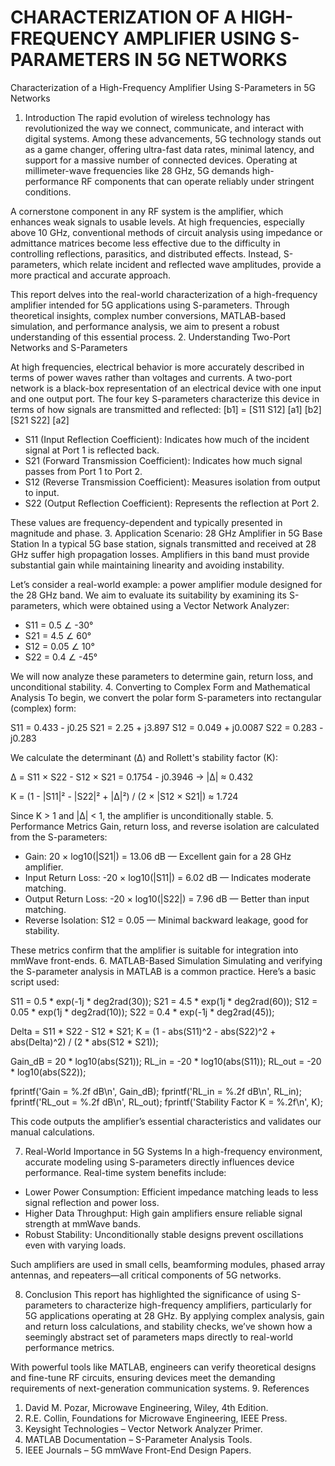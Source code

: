 # CHARACTERIZATION OF A HIGH-FREQUENCY AMPLIFIER USING S-PARAMETERS IN 5G NETWORKS
Characterization of a High-Frequency Amplifier Using S-Parameters in 5G Networks
 
1. Introduction
The rapid evolution of wireless technology has revolutionized the way we connect, communicate, and interact with digital systems. Among these advancements, 5G technology stands out as a game changer, offering ultra-fast data rates, minimal latency, and support for a massive number of connected devices. Operating at millimeter-wave frequencies like 28 GHz, 5G demands high-performance RF components that can operate reliably under stringent conditions.

A cornerstone component in any RF system is the amplifier, which enhances weak signals to usable levels. At high frequencies, especially above 10 GHz, conventional methods of circuit analysis using impedance or admittance matrices become less effective due to the difficulty in controlling reflections, parasitics, and distributed effects. Instead, S-parameters, which relate incident and reflected wave amplitudes, provide a more practical and accurate approach.

This report delves into the real-world characterization of a high-frequency amplifier intended for 5G applications using S-parameters. Through theoretical insights, complex number conversions, MATLAB-based simulation, and performance analysis, we aim to present a robust understanding of this essential process.
2. Understanding Two-Port Networks and S-Parameters
 
At high frequencies, electrical behavior is more accurately described in terms of power waves rather than voltages and currents. A two-port network is a black-box representation of an electrical device with one input and one output port. The four key S-parameters characterize this device in terms of how signals are transmitted and reflected:
[b1]   = [S11 S12] [a1]
[b2]     [S21 S22] [a2]

- S11 (Input Reflection Coefficient): Indicates how much of the incident signal at Port 1 is reflected back.
- S21 (Forward Transmission Coefficient): Indicates how much signal passes from Port 1 to Port 2.
- S12 (Reverse Transmission Coefficient): Measures isolation from output to input.
- S22 (Output Reflection Coefficient): Represents the reflection at Port 2.

These values are frequency-dependent and typically presented in magnitude and phase.
3. Application Scenario: 28 GHz Amplifier in 5G Base Station
In a typical 5G base station, signals transmitted and received at 28 GHz suffer high propagation losses. Amplifiers in this band must provide substantial gain while maintaining linearity and avoiding instability.

Let’s consider a real-world example: a power amplifier module designed for the 28 GHz band. We aim to evaluate its suitability by examining its S-parameters, which were obtained using a Vector Network Analyzer:

- S11 = 0.5 ∠ -30°
- S21 = 4.5 ∠ 60°
- S12 = 0.05 ∠ 10°
- S22 = 0.4 ∠ -45°

We will now analyze these parameters to determine gain, return loss, and unconditional stability.
4. Converting to Complex Form and Mathematical Analysis
To begin, we convert the polar form S-parameters into rectangular (complex) form:

S11 = 0.433 - j0.25
S21 = 2.25 + j3.897
S12 = 0.049 + j0.0087
S22 = 0.283 - j0.283

We calculate the determinant (Δ) and Rollett's stability factor (K):

Δ = S11 × S22 - S12 × S21 = 0.1754 - j0.3946 → |Δ| ≈ 0.432

K = (1 - |S11|² - |S22|² + |Δ|²) / (2 × |S12 × S21|) ≈ 1.724

Since K > 1 and |Δ| < 1, the amplifier is unconditionally stable.
5. Performance Metrics
Gain, return loss, and reverse isolation are calculated from the S-parameters:

- Gain: 20 × log10(|S21|) = 13.06 dB — Excellent gain for a 28 GHz amplifier.
- Input Return Loss: -20 × log10(|S11|) = 6.02 dB — Indicates moderate matching.
- Output Return Loss: -20 × log10(|S22|) = 7.96 dB — Better than input matching.
- Reverse Isolation: S12 = 0.05 — Minimal backward leakage, good for stability.

These metrics confirm that the amplifier is suitable for integration into mmWave front-ends.
6. MATLAB-Based Simulation
Simulating and verifying the S-parameter analysis in MATLAB is a common practice. Here’s a basic script used:

S11 = 0.5 * exp(-1j * deg2rad(30));
S21 = 4.5 * exp(1j * deg2rad(60));
S12 = 0.05 * exp(1j * deg2rad(10));
S22 = 0.4 * exp(-1j * deg2rad(45));

Delta = S11 * S22 - S12 * S21;
K = (1 - abs(S11)^2 - abs(S22)^2 + abs(Delta)^2) / (2 * abs(S12 * S21));

Gain_dB = 20 * log10(abs(S21));
RL_in = -20 * log10(abs(S11));
RL_out = -20 * log10(abs(S22));

fprintf('Gain = %.2f dB\n', Gain_dB);
fprintf('RL_in = %.2f dB\n', RL_in);
fprintf('RL_out = %.2f dB\n', RL_out);
fprintf('Stability Factor K = %.2f\n', K);

This code outputs the amplifier’s essential characteristics and validates our manual calculations.
 

7. Real-World Importance in 5G Systems
In a high-frequency environment, accurate modeling using S-parameters directly influences device performance. Real-time system benefits include:

- Lower Power Consumption: Efficient impedance matching leads to less signal reflection and power loss.
- Higher Data Throughput: High gain amplifiers ensure reliable signal strength at mmWave bands.
- Robust Stability: Unconditionally stable designs prevent oscillations even with varying loads.

Such amplifiers are used in small cells, beamforming modules, phased array antennas, and repeaters—all critical components of 5G networks.

8. Conclusion
This report has highlighted the significance of using S-parameters to characterize high-frequency amplifiers, particularly for 5G applications operating at 28 GHz. By applying complex analysis, gain and return loss calculations, and stability checks, we’ve shown how a seemingly abstract set of parameters maps directly to real-world performance metrics.

With powerful tools like MATLAB, engineers can verify theoretical designs and fine-tune RF circuits, ensuring devices meet the demanding requirements of next-generation communication systems.
9. References
1. David M. Pozar, Microwave Engineering, Wiley, 4th Edition.
2. R.E. Collin, Foundations for Microwave Engineering, IEEE Press.
3. Keysight Technologies – Vector Network Analyzer Primer.
4. MATLAB Documentation – S-Parameter Analysis Tools.
5. IEEE Journals – 5G mmWave Front-End Design Papers.
